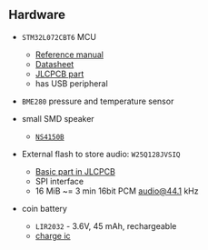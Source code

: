 ## Hardware

- `STM32L072CBT6` MCU
    - [Reference manual](stm32l0x2_reference_manual.pdf)
    - [Datasheet](stm32l072cb.pdf)
    - [JLCPCB part](https://jlcpcb.com/partdetail/STMicroelectronics-STM32L072CBT6/C465977)
    - has USB peripheral

- `BME280` pressure and temperature sensor
- small SMD speaker
    - [`NS4150B`](ULNS4150b_NSIWAY_0001.pdf)
- External flash to store audio: `W25Q128JVSIQ`
    - [Basic part in JLCPCB](https://jlcpcb.com/partdetail/WinbondElec-W25Q128JVSIQ/C97521)
    - SPI interface
    - 16 MiB ~= 3 min 16bit PCM audio@44.1 kHz
- coin battery
    - `LIR2032` - 3.6V, 45 mAh, rechargeable
    - [charge ic](https://jlcpcb.com/partdetail/Goodwork-TP4054/C21713960)
